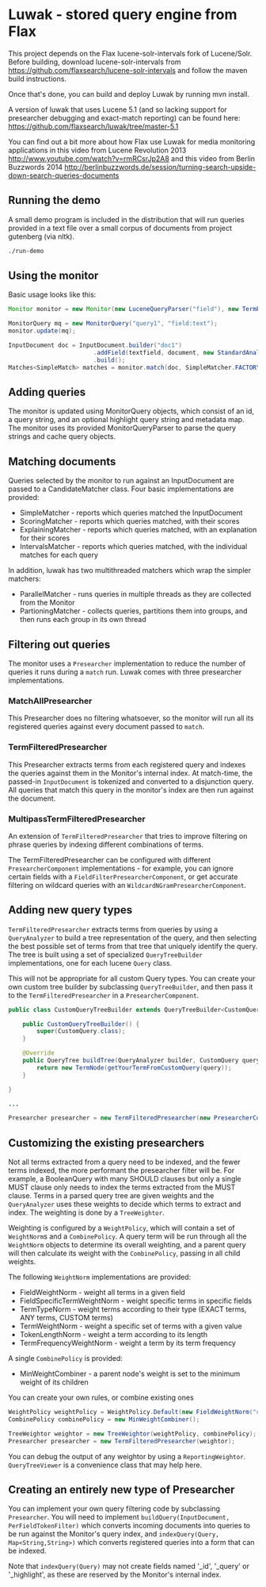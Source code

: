 Luwak - stored query engine from Flax
=====================================

This project depends on the Flax lucene-solr-intervals fork of Lucene/Solr.
Before building, download lucene-solr-intervals from
https://github.com/flaxsearch/lucene-solr-intervals and follow the maven build
instructions.

Once that's done, you can build and deploy Luwak by running mvn install.

A version of luwak that uses Lucene 5.1 (and so lacking support for presearcher debugging
and exact-match reporting) can be found here: https://github.com/flaxsearch/luwak/tree/master-5.1

You can find out a bit more about how Flax use Luwak for media monitoring applications in 
this video from Lucene Revolution 2013 http://www.youtube.com/watch?v=rmRCsrJp2A8 and this video
from Berlin Buzzwords 2014 http://berlinbuzzwords.de/session/turning-search-upside-down-search-queries-documents

Running the demo
----------------

A small demo program is included in the distribution that will run queries provided
in a text file over a small corpus of documents from project gutenberg (via nltk).

```sh
./run-demo
```

Using the monitor
-----------------

Basic usage looks like this:

```java
Monitor monitor = new Monitor(new LuceneQueryParser("field"), new TermFilteredPresearcher());

MonitorQuery mq = new MonitorQuery("query1", "field:text");
monitor.update(mq);

InputDocument doc = InputDocument.builder("doc1")
                        .addField(textfield, document, new StandardAnalyzer())
                        .build();
Matches<SimpleMatch> matches = monitor.match(doc, SimpleMatcher.FACTORY);
```

Adding queries
--------------

The monitor is updated using MonitorQuery objects, which consist of an id, a query string, and an
optional highlight query string and metadata map.  The monitor uses its provided MonitorQueryParser
to parse the query strings and cache query objects.

Matching documents
------------------

Queries selected by the monitor to run against an InputDocument are passed to a CandidateMatcher
class.  Four basic implementations are provided:
* SimpleMatcher - reports which queries matched the InputDocument
* ScoringMatcher - reports which queries matched, with their scores
* ExplainingMatcher - reports which queries matched, with an explanation for their scores
* IntervalsMatcher - reports which queries matched, with the individual matches for each query

In addition, luwak has two multithreaded matchers which wrap the simpler matchers:
* ParallelMatcher - runs queries in multiple threads as they are collected from the Monitor
* PartioningMatcher - collects queries, partitions them into groups, and then runs each group in its own thread

Filtering out queries
---------------------

The monitor uses a ```Presearcher``` implementation to reduce the number of queries it runs
during a ```match``` run.  Luwak comes with three presearcher implementations.

### MatchAllPresearcher

This Presearcher does no filtering whatsoever, so the monitor will run all its registered
queries against every document passed to ```match```.

### TermFilteredPresearcher

This Presearcher extracts terms from each registered query and indexes the queries against them
in the Monitor's internal index.  At match-time, the passed-in ```InputDocument``` is tokenized
and converted to a disjunction query.  All queries that match this query in the monitor's index
are then run against the document.

### MultipassTermFilteredPresearcher

An extension of ```TermFilteredPresearcher``` that tries to improve filtering on phrase queries
by indexing different combinations of terms.

The TermFilteredPresearcher can be configured with different ```PresearcherComponent```
implementations - for example, you can ignore certain fields with a ```FieldFilterPresearcherComponent```,
or get accurate filtering on wildcard queries with an ```WildcardNGramPresearcherComponent```.

Adding new query types
----------------------

```TermFilteredPresearcher``` extracts terms from queries by using a ```QueryAnalyzer``` to build
a tree representation of the query, and then selecting the best possible set of terms from that tree
that uniquely identify the query.  The tree is built using a set of specialized ```QueryTreeBuilder```
implementations, one for each lucene ```Query``` class.

This will not be appropriate for all custom Query types.  You can create your own custom tree builder by
subclassing ```QueryTreeBuilder```, and then pass it to the ```TermFilteredPresearcher``` in
a ```PresearcherComponent```.

```java
public class CustomQueryTreeBuilder extends QueryTreeBuilder<CustomQuery> {

    public CustomQueryTreeBuilder() {
        super(CustomQuery.class);
    }

    @Override
    public QueryTree buildTree(QueryAnalyzer builder, CustomQuery query) {
        return new TermNode(getYourTermFromCustomQuery(query));
    }

}

...

Presearcher presearcher = new TermFilteredPresearcher(new PresearcherComponent(new CustomerQueryTreeBuilder()));
```

Customizing the existing presearchers
-------------------------------------

Not all terms extracted from a query need to be indexed, and the fewer terms indexed, the
more performant the presearcher filter will be.  For example, a BooleanQuery with many SHOULD
clauses but only a single MUST clause only needs to index the terms extracted from the MUST
clause.  Terms in a parsed query tree are given weights and the ```QueryAnalyzer``` uses these
weights to decide which terms to extract and index.  The weighting is done by a ```TreeWeightor```.

Weighting is configured by a ```WeightPolicy```, which will contain a set of ```WeightNorm```s and
a ```CombinePolicy```.  A query term will be run through all the ```WeightNorm``` objects to determine
its overall weighting, and a parent query will then calculate its weight with the ```CombinePolicy```,
passing in all child weights.

The following ```WeightNorm``` implementations are provided:
* FieldWeightNorm - weight all terms in a given field
* FieldSpecificTermWeightNorm - weight specific terms in specific fields
* TermTypeNorm - weight terms according to their type (EXACT terms, ANY terms, CUSTOM terms)
* TermWeightNorm - weight a specific set of terms with a given value
* TokenLengthNorm - weight a term according to its length
* TermFrequencyWeightNorm - weight a term by its term frequency

A single ```CombinePolicy``` is provided:
* MinWeightCombiner - a parent node's weight is set to the minimum weight of its children

You can create your own rules, or combine existing ones

```java
WeightPolicy weightPolicy = WeightPolicy.Default(new FieldWeightNorm("category", 0.01f));
CombinePolicy combinePolicy = new MinWeightCombiner();

TreeWeightor weightor = new TreeWeightor(weightPolicy, combinePolicy);
Presearcher presearcher = new TermFilteredPresearcher(weightor);
```

You can debug the output of any weightor by using a ```ReportingWeightor```.  ```QueryTreeViewer```
is a convenience class that may help here.

Creating an entirely new type of Presearcher
--------------------------------------------

You can implement your own query filtering code by subclassing ```Presearcher```.  You will need
to implement ```buildQuery(InputDocument, PerFieldTokenFilter)``` which converts incoming documents into queries to
be run against the Monitor's query index, and ```indexQuery(Query, Map<String,String>)``` which converts registered
queries into a form that can be indexed.

Note that ```indexQuery(Query)``` may not create fields named '_id', '_query' or '_highlight', as these are reserved
by the Monitor's internal index.
